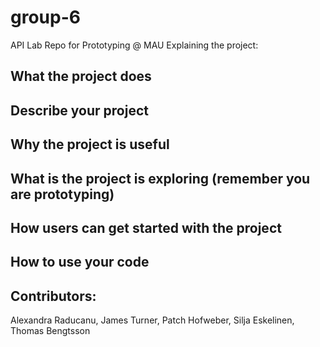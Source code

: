 # group-6
API Lab Repo for Prototyping @ MAU
Explaining the project:
## What the project does

## Describe your project

## Why the project is useful

## What is the project is exploring (remember you are prototyping)

## How users can get started with the project

## How to use your code


## Contributors:
Alexandra Raducanu, James Turner, Patch Hofweber, Silja Eskelinen, Thomas Bengtsson
